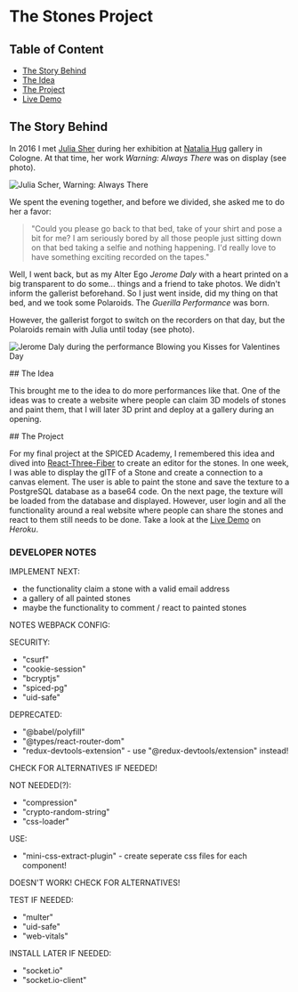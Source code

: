 # The Stones Project

## Table of Content

-   [The Story Behind](#the-story-behind)
-   [The Idea](#the-idea)
-   [The Project](#the-project)
-   [Live Demo](#live-demo)

## The Story Behind <a name="the-story-behind"></a>

In 2016 I met [Julia Sher](https://de.wikipedia.org/wiki/Julia_Scher) during her exhibition at [Natalia Hug](https://nataliahug.com/) gallery in Cologne. At that time, her work _Warning: Always There_ was on display (see photo).

![Julia Scher, Warning: Always There](https://64.media.tumblr.com/b22aa2bda21a622f8137eb21cdaa168e/tumblr_o2kbdkcx8q1s7hj73o1_1280.jpg)

We spent the evening together, and before we divided, she asked me to do her a favor:

> "Could you please go back to that bed, take of your shirt and pose a bit for me? I am seriously bored by all those people just sitting down on that bed taking a selfie and nothing happening. I'd really love to have something exciting recorded on the tapes."

Well, I went back, but as my Alter Ego _Jerome Daly_ with a heart printed on a big transparent to do some... things and a friend to take photos. We didn't inform the gallerist beforehand. So I just went inside, did my thing on that bed, and we took some Polaroids. The _Guerilla Performance_ was born.

However, the gallerist forgot to switch on the recorders on that day, but the Polaroids remain with Julia until today (see photo).

![Jerome Daly during the performance Blowing you Kisses for Valentines Day](https://64.media.tumblr.com/0b758ba6a5c60ad7e58220cd42d6db59/tumblr_o2v8holdFz1s7hj73o2_640.jpg)

<a name="the-idea"/>
## The Idea

This brought me to the idea to do more performances like that. One of the ideas was to create a website where people can claim 3D models of stones and paint them, that I will later 3D print and deploy at a gallery during an opening.

<a name="the-project"/>
## The Project

For my final project at the SPICED Academy, I remembered this idea and dived into [React-Three-Fiber](https://github.com/pmndrs/react-three-fiber) to create an editor for the stones. In one week, I was able to display the glTF of a Stone and create a connection to a canvas element. The user is able to paint the stone and save the texture to a PostgreSQL database as a base64 code. On the next page, the texture will be loaded from the database and displayed.
However, user login and all the functionality around a real website where people can share the stones and react to them still needs to be done.
<a name="live-demo"/>
Take a look at the [Live Demo](http://stones-project.herokuapp.com/) on _Heroku_.

### DEVELOPER NOTES

IMPLEMENT NEXT:

-   the functionality claim a stone with a valid email address
-   a gallery of all painted stones
-   maybe the functionality to comment / react to painted stones

NOTES WEBPACK CONFIG:

SECURITY:

-   "csurf"
-   "cookie-session"
-   "bcryptjs"
-   "spiced-pg"
-   "uid-safe"

DEPRECATED:

-   "@babel/polyfill"
-   "@types/react-router-dom"
-   "redux-devtools-extension" - use "@redux-devtools/extension" instead!

CHECK FOR ALTERNATIVES IF NEEDED!

NOT NEEDED(?):

-   "compression"
-   "crypto-random-string"
-   "css-loader"

USE:

-   "mini-css-extract-plugin" - create seperate css files for each component!

DOESN'T WORK! CHECK FOR ALTERNATIVES!

TEST IF NEEDED:

-   "multer"
-   "uid-safe"
-   "web-vitals"

INSTALL LATER IF NEEDED:

-   "socket.io"
-   "socket.io-client"
